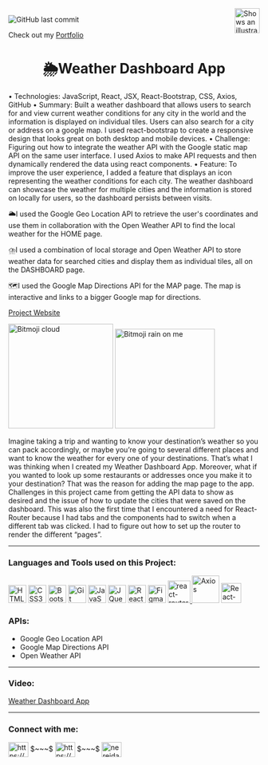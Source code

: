 <picture>
  <source media="(prefers-color-scheme: dark)" srcset="https://user-images.githubusercontent.com/25423296/163456776-7f95b81a-f1ed-45f7-b7ab-8fa810d529fa.png">
  <source media="(prefers-color-scheme: light)" srcset="https://user-images.githubusercontent.com/25423296/163456779-a8556205-d0a5-45e2-ac17-42d089e3c3f8.png">
  <img align='right' alt="Shows an illustrated sun in light mode and a moon with stars in dark mode." src="https://user-images.githubusercontent.com/25423296/163456779-a8556205-d0a5-45e2-ac17-42d089e3c3f8.png" width='50' height='50'>
</picture>


![GitHub last commit](https://img.shields.io/github/last-commit/nereidarondon/Weather?style=for-the-badge)

Check out my [Portfolio](http://NereidaRondon.com)

# <h1 align='center'>🌦️Weather Dashboard App</h1>

•	Technologies: JavaScript, React, JSX, React-Bootstrap, CSS, Axios, GitHub
•	Summary: Built a weather dashboard that allows users to search for and view current weather conditions for any city in the world and the information is displayed on individual tiles. Users can also search for a city or address on a google map. I used react-bootstrap to create a responsive design that looks great on both desktop and mobile devices.
•	Challenge: Figuring out how to integrate the weather API with the Google static map API on the same user interface. I used Axios to make API requests and then dynamically rendered the data using react components. 
•	Feature: To improve the user experience, I added a feature that displays an icon representing the weather conditions for each city. The weather dashboard can showcase the weather for multiple cities and the information is stored on locally for users, so the dashboard persists between visits. 

🌥️I used the Google Geo Location API to retrieve the user's coordinates and use them in collaboration with the Open Weather API to find the local weather for the HOME page.

⛈️I used a combination of local storage and Open Weather API to store weather data for searched cities and display them as individual tiles, all on the DASHBOARD page.

🗺️I used the Google Map Directions API for the MAP page. The map is interactive and links to a bigger Google map for directions. 

[Project Website](https://myweatherdashboard.netlify.app/)


<img src='https://user-images.githubusercontent.com/97356401/196056495-85a520b2-ef0b-4cfa-a7f5-366676115631.png' width='210' height='210' alt='Bitmoji cloud'/>
<img src='https://user-images.githubusercontent.com/97356401/198838672-a7a3fa34-b907-4ab7-96ec-185b8723416f.png' width='200' height='200' alt='Bitmoji rain on me'/>


Imagine taking a trip and wanting to know your destination’s weather so you can pack accordingly, or maybe you’re going to several different places and want to know the weather for every one of your destinations. That’s what I was thinking when I created my Weather Dashboard App. Moreover, what if you wanted to look up some restaurants or addresses once you make it to your destination? That was the reason for adding the map page to the app. Challenges in this project came from getting the API data to show as desired and the issue of how to update the cities that were saved on the dashboard. This was also the first time that I encountered a need for React-Router because I had tabs and the components had to switch when a different tab was clicked. I had to figure out how to set up the router to render the different “pages”. 


-------------------------------------------------


<h3 align="left">Languages and Tools used on this Project:</h3>
<p align="left"> 
<a href="https://developer.mozilla.org/en-US/docs/Glossary/HTML5" target="_blank" rel="noreferrer"><img src="https://raw.githubusercontent.com/danielcranney/readme-generator/main/public/icons/skills/html5-colored.svg" width="36" height="36" alt="HTML5" /></a>
<a href="https://www.w3.org/TR/CSS/#css" target="_blank" rel="noreferrer"><img src="https://raw.githubusercontent.com/danielcranney/readme-generator/main/public/icons/skills/css3-colored.svg" width="36" height="36" alt="CSS3" /></a>
<a href="https://getbootstrap.com/" target="_blank" rel="noreferrer"><img src="https://raw.githubusercontent.com/danielcranney/readme-generator/main/public/icons/skills/bootstrap-colored.svg" width="36" height="36" alt="Bootstrap" /></a>
<a href="https://git-scm.com/" target="_blank" rel="noreferrer"><img src="https://raw.githubusercontent.com/danielcranney/readme-generator/main/public/icons/skills/git-colored.svg" width="36" height="36" alt="Git" /></a>
<a href="https://developer.mozilla.org/en-US/docs/Web/JavaScript" target="_blank" rel="noreferrer"><img src="https://raw.githubusercontent.com/danielcranney/readme-generator/main/public/icons/skills/javascript-colored.svg" width="36" height="36" alt="JavaScript" /></a>
<a href="https://jquery.com/" target="_blank" rel="noreferrer"><img src="https://raw.githubusercontent.com/danielcranney/readme-generator/main/public/icons/skills/jquery-colored.svg" width="36" height="36" alt="JQuery" /></a>
<a href="https://reactjs.org/" target="_blank" rel="noreferrer"><img src="https://raw.githubusercontent.com/danielcranney/readme-generator/main/public/icons/skills/react-colored.svg" width="36" height="36" alt="React" /></a>
<a href="https://www.figma.com/" target="_blank" rel="noreferrer"><img src="https://raw.githubusercontent.com/danielcranney/readme-generator/main/public/icons/skills/figma-colored.svg" width="36" height="36" alt="Figma" /></a>
<a href="https://reactrouter.com/en/main"> <img src="https://user-images.githubusercontent.com/97356401/197912754-907c7c61-eaf9-4912-b979-ba3daf4a434e.svg" alt="react-router" width="45" height="45"/> </a>
<a href="https://axios-http.com/docs/intro"> <img src="https://axios-http.com/assets/logo.svg" alt="Axios" width="55" height="55"/></a>
<a href="https://react-bootstrap.github.io/" target="_blank" > <img src="https://react-bootstrap.github.io/img/logo.svg" alt="React-Bootstrap" width="40" height="40"/> </a> 
</p>

### APIs:
- Google Geo Location API
- Google Map Directions API
- Open Weather API

-------------------------------------------------

### Video:

[Weather Dashboard App](https://user-images.githubusercontent.com/97356401/196055500-8988c32a-f2ef-48a2-85c7-d545590214bb.webm)



-------------------------------------------------

<h3 align="left">Connect with me:</h3>
<p align="left">
<a href="https://linkedin.com/in/https://www.linkedin.com/in/nereidarondon/" target="blank"><img align="center" src="https://raw.githubusercontent.com/rahuldkjain/github-profile-readme-generator/master/src/images/icons/Social/linked-in-alt.svg" alt="https://www.linkedin.com/in/nereidarondon/" height="30" width="40" /></a> $~~~$
<a href="https://www.youtube.com/c/https://www.youtube.com/channel/ucinpd9noy3jb9l4owsmg6uq" target="blank"><img align="center" src="https://raw.githubusercontent.com/rahuldkjain/github-profile-readme-generator/master/src/images/icons/Social/youtube.svg" alt="https://www.youtube.com/channel/ucinpd9noy3jb9l4owsmg6uq" height="30" width="40" /></a> $~~~$
<a href="https://www.leetcode.com/nereidarondon" target="blank"><img align="center" src="https://raw.githubusercontent.com/rahuldkjain/github-profile-readme-generator/master/src/images/icons/Social/leet-code.svg" alt="nereidarondon" height="30" width="40" /></a>
</p>
